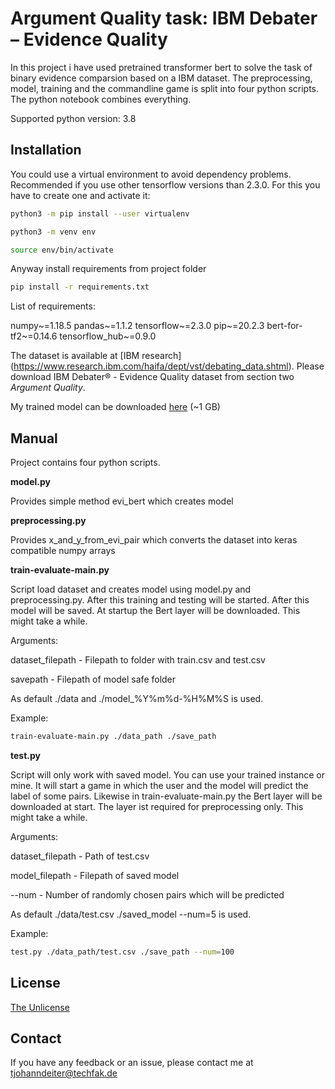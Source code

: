 # Argument Quality task: IBM Debater – Evidence Quality

In this project i have used pretrained transformer bert to solve the task of binary evidence comparsion based on a IBM dataset. The preprocessing, model, training and the commandline game is split into four python scripts. The python notebook combines everything.

Supported python version: 3.8

## Installation

You could use a virtual environment to avoid dependency problems.  
Recommended if you use other tensorflow versions than 2.3.0. For this you have to create one and activate it:

```bash
python3 -m pip install --user virtualenv

python3 -m venv env

source env/bin/activate

```

Anyway install requirements from project folder

```bash
pip install -r requirements.txt
```

List of requirements:

numpy~=1.18.5
pandas~=1.1.2
tensorflow~=2.3.0
pip~=20.2.3
bert-for-tf2~=0.14.6
tensorflow_hub~=0.9.0


The dataset is available at [IBM research] (https://www.research.ibm.com/haifa/dept/vst/debating_data.shtml). Please download IBM Debater® - Evidence Quality dataset from section two *Argument Quality*.

My trained model can be downloaded [here](https://drive.google.com/drive/folders/11TQd51OPjRIZmLkh1cvh_8-VmwPWkHjH?usp=sharing) (~1 GB) 

## Manual

Project contains four python scripts.

**model.py**

Provides simple method evi_bert which creates model

**preprocessing.py**

Provides x_and_y_from_evi_pair which converts the dataset into keras compatible numpy arrays

**train-evaluate-main.py**

Script load dataset and creates model using model.py and preprocessing.py. After this training and testing will be started. After this model will be saved. At startup the Bert layer will be downloaded. This might take a while. 

Arguments:

dataset_filepath - Filepath to folder with train.csv and test.csv

savepath - Filepath of model safe folder

As default ./data and ./model_%Y%m%d-%H%M%S is used.

Example:

```bash
train-evaluate-main.py ./data_path ./save_path
```

**test.py**

Script will only work with saved model. You can use your trained instance or mine.
It will start a game in which the user and the model will predict the label of some pairs. Likewise in train-evaluate-main.py the Bert layer will be downloaded at start.
The layer ist required for preprocessing only. This might take a while.

Arguments:

dataset_filepath - Path of test.csv

model_filepath - Filepath of saved model

--num - Number of randomly chosen pairs which will be predicted

As default ./data/test.csv ./saved_model --num=5 is used.

Example:

```bash
test.py ./data_path/test.csv ./save_path --num=100
```

## License

[The Unlicense](https://choosealicense.com/licenses/unlicense/)


## Contact

If you have any feedback or an issue, please contact me at tjohanndeiter@techfak.de